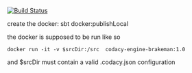 [![Build Status](https://circleci.com/gh/codacy/codacy-brakeman.svg?style=shield&circle-token=:circle-token)](https://circleci.com/gh/codacy/codacy-brakeman)

create the docker: sbt docker:publishLocal

the docker is supposed to be run like so

```
docker run -it -v $srcDir:/src  codacy-engine-brakeman:1.0
```

and $srcDir must contain a valid .codacy.json configuration
